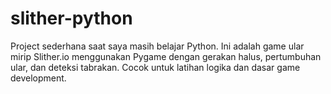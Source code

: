 # slither-python
Project sederhana saat saya masih belajar Python. Ini adalah game ular mirip Slither.io menggunakan Pygame dengan gerakan halus, pertumbuhan ular, dan deteksi tabrakan. Cocok untuk latihan logika dan dasar game development.
